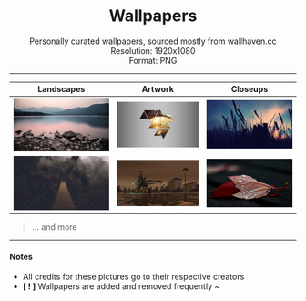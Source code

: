 <div align="center">
    <h1>Wallpapers</h1>
    <p>
        Personally curated wallpapers, sourced mostly from wallhaven.cc<br />
        Resolution: 1920x1080<br />
        Format: PNG
    </p>
</div>

---

|                    Landscapes                    |                Artwork                 |                Closeups              |
| :----------------------------------------------------: |:--------------------------------------:| :------------------------------------: |
| ![landscape1](./Landscapes/Landscape-Rocks-02.png) | ![art1](./Artwork/Art-Panels-01.png) | ![closeup1](./Closeups/Closeup-Wheat-01.png) |
| ![landscape2](./Landscapes/Landscape-Bridge-01.png) | ![art2](./Artwork/Art-Street-01.png) | ![closeup2](./Closeups/Closeup-Leaf-01.png) |
> ... and more

---

#### Notes

- All credits for these pictures go to their respective creators
- **[ ! ]** Wallpapers are added and removed frequently ~
